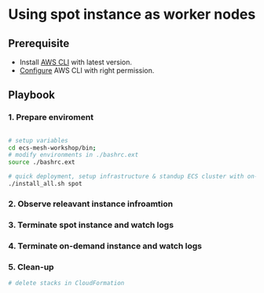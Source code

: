 
# Using spot instance as worker nodes

## Prerequisite

- Install [AWS CLI](https://docs.aws.amazon.com/cli/latest/userguide/cli-chap-install.html) with latest version.
- [Configure](https://docs.aws.amazon.com/cli/latest/userguide/cli-chap-configure.html) AWS CLI with right permission.

## Playbook

### 1. Prepare enviroment

```bash

# setup variables
cd ecs-mesh-workshop/bin;
# modify environments in ./bashrc.ext
source ./bashrc.ext

# quick deployment, setup infrastructure & standup ECS cluster with on-demand instance
./install_all.sh spot

```

### 2. Observe releavant instance infroamtion

### 3. Terminate spot instance and watch logs

### 4. Terminate on-demand instance and watch logs

### 5. Clean-up

```bash
# delete stacks in CloudFormation

```
